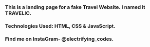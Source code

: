 ### This is a landing page for a fake Travel Website. I named it TRAVELIC.

### Technologies Used: HTML, CSS & JavaScript.

### Find me on InstaGram- @electrifying_codes.

